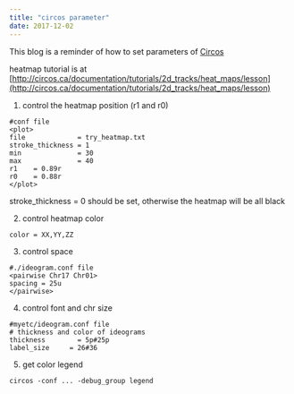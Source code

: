 ```yaml
---
title: "circos parameter"
date: 2017-12-02
---
```


This blog is a reminder of how to set parameters of [Circos](http://circos.ca/)

heatmap tutorial is at [http://circos.ca/documentation/tutorials/2d_tracks/heat_maps/lesson](http://circos.ca/documentation/tutorials/2d_tracks/heat_maps/lesson)

1. control the heatmap position (r1 and r0)

```shell
#conf file
<plot>
file             = try_heatmap.txt
stroke_thickness = 1
min              = 30
max              = 40
r1    = 0.89r
r0    = 0.88r
</plot>
```

stroke_thickness = 0 should be set, otherwise the heatmap will be all black

2. control heatmap color
```shell
color = XX,YY,ZZ
```

3. control space
```shell
#./ideogram.conf file
<pairwise Chr17 Chr01>
spacing = 25u
</pairwise>
```

4. control font and chr size
```shell
#myetc/ideogram.conf file
# thickness and color of ideograms
thickness        = 5p#25p
label_size     = 26#36
```

5. get color legend
```shell
circos -conf ... -debug_group legend
```
